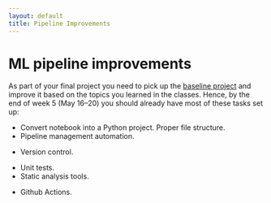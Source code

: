 ```yaml
---
layout: default
title: Pipeline Improvements
---
```


# ML pipeline improvements

As part of your final project you need to pick up the [baseline project] and improve it based on the topics you learned in the classes.
Hence, by the end of week 5 (May 16–20) you should already have most of these tasks set up:

- Convert notebook into a Python project. Proper file structure.
- Pipeline management automation.
<!-- - DVC -->
- Version control.
<!-- - Git + DVC -->
- Unit tests.
- Static analysis tools.
<!-- - pylint, dsslinter, mllint -->
- Github Actions.
  

[baseline project]: https://github.com/luiscruz/remla-baseline-project

